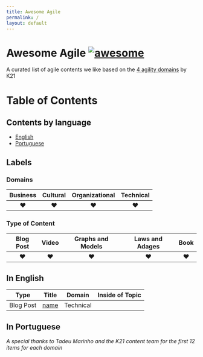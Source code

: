 ```yaml
---
title: Awesome Agile
permalink: /
layout: default
---
```

# Awesome Agile [![awesome](https://cdn.rawgit.com/sindresorhus/awesome/d7305f38d29fed78fa85652e3a63e154dd8e8829/media/badge.svg)](https://github.com/sindresorhus/awesome)

A curated list of agile contents we like based on the [4 agility domains](https://knowledge21.com/usa/blog/4-agility-domains/) by K21

# Table of Contents

## Contents by language

- [English](#in-english)
- [Portuguese](#in-portuguese)

## Labels

### Domains

Business | Cultural | Organizational | Technical
:---: | :---: | :---: | :----:
:hearts: | :hearts: | :hearts: | :hearts:

### Type of Content

Blog Post | Video | Graphs and Models | Laws and Adages | Book
:---: | :---: | :---: | :---: | :---:
:hearts: | :hearts: | :hearts: | :hearts: | :hearts:

## In English

Type | Title | Domain | Inside of Topic
--- | ---  | --- | ---
Blog Post | [name](link) | Technical

## In Portuguese

*A special thanks to Tadeu Marinho and the K21 content team for the first 12 items for each domain*

